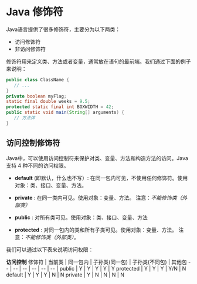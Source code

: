 # Java 修饰符
Java语言提供了很多修饰符，主要分为以下两类：

* 访问修饰符
* 非访问修饰符

修饰符用来定义类、方法或者变量，通常放在语句的最前端。我们通过下面的例子来说明：
```java
public class ClassName {
   // ...
}
private boolean myFlag;
static final double weeks = 9.5;
protected static final int BOXWIDTH = 42;
public static void main(String[] arguments) {
   // 方法体
}
```
## 访问控制修饰符
Java中，可以使用访问控制符来保护对类、变量、方法和构造方法的访问。Java 支持 4 种不同的访问权限。

* **default** (即默认，什么也不写）: 在同一包内可见，不使用任何修饰符。使用对象：类、接口、变量、方法。

* **private** : 在同一类内可见。使用对象：变量、方法。 注意：*不能修饰类（外部类）*

* **public** : 对所有类可见。使用对象：类、接口、变量、方法

* **protected** : 对同一包内的类和所有子类可见。使用对象：变量、方法。 注意：*不能修饰类（外部类）*。

我们可以通过以下表来说明访问权限：

**访问控制**
修饰符 | 当前类 | 同一包内 | 子孙类(同一包) | 子孙类(不同包) | 其他包
-- | -- | -- | -- | -- | -- |
public | Y | Y | Y | Y | Y
protected | Y | Y |	Y |	Y/N | N
default |	Y |	Y |	Y |	N |	N
private |	Y |	N |	N |	N |	N

